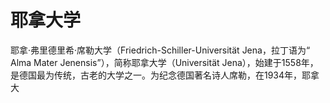 # 耶拿大学

耶拿·弗里德里希·席勒大学（Friedrich-Schiller-Universität Jena，拉丁语为“ Alma Mater Jenensis”），简称耶拿大学（Universität Jena），始建于1558年，是德国最为传统，古老的大学之一。为纪念德国著名诗人席勒，在1934年，耶拿大
